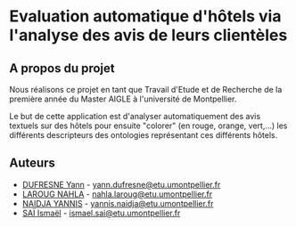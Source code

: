 # Evaluation automatique d'hôtels via l'analyse des avis de leurs clientèles 

## A propos du projet

Nous réalisons ce projet en tant que Travail d'Etude et de Recherche de la première année du Master AIGLE à l'université de Montpellier.

Le but de cette application est d'analyser automatiquement des avis textuels sur des hôtels pour ensuite "colorer" (en rouge, orange, vert,...) les différents descripteurs des ontologies représentant ces différents hôtels.


## Auteurs

- [DUFRESNE Yann](https://gitlab.com/yanndufr) - <yann.dufresne@etu.umontpellier.fr>
- [LAROUG NAHLA]() - <nahla.laroug@etu.umontpellier.fr>
- [NAIDJA YANNIS](https://gitlab.com/YannisNaidja) - <yannis.naidja@etu.umontpellier.fr>
- [SAÏ Ismaël](https://gitlab.com/SAIIsmael) - <ismael.sai@etu.umontpellier.fr>